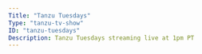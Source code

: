 ```yaml
---
Title: "Tanzu Tuesdays"
Type: "tanzu-tv-show"
ID: "tanzu-tuesdays"
Description: Tanzu Tuesdays streaming live at 1pm PT
---
```

